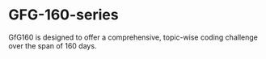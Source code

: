 # GFG-160-series
GfG160 is designed to offer a comprehensive, topic-wise coding challenge over the span of 160 days.
